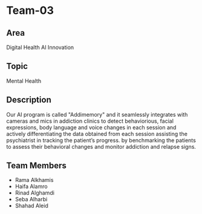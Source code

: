 # Team-03

## Area
Digital Health AI Innovation

## Topic
Mental Health

## Description
Our AI program is called "Addimemory" and it seamlessly integrates with cameras and mics in addiction clinics 
to detect behaviorious, facial expressions, body language and voice changes in each session 
and actively differentiating the data obtained from each session 
assisting the psychiatrist in tracking the patient’s progress. 
by benchmarking the patients to assess their behavioral changes and monitor addiction and relapse signs.

## Team Members
- Rama Alkhamis
- Haifa Alamro
- Rinad Alghamdi
- Seba Alharbi
- Shahad Aleid
